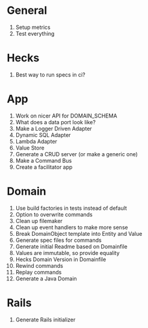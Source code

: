 # General
1. Setup metrics
1. Test everything

# Hecks
1. Best way to run specs in ci?

# App
1. Work on nicer API for DOMAIN_SCHEMA
1. What does a data port look like?
1. Make a Logger Driven Adapter
1. Dynamic SQL Adapter
1. Lambda Adapter
1. Value Store
1. Generate a CRUD server (or make a generic one)
1. Make a Command Bus
1. Create a facilitator app

# Domain
1. Use build factories in tests instead of default
1. Option to overwrite commands
1. Clean up filemaker
1. Clean up event handlers to make more sense
1. Break DomainObject template into Entity and Value
1. Generate spec files for commands
1. Generate initial Readme based on Domainfile
1. Values are immutable, so provide equality
1. Hecks Domain Version in Domainfile
1. Rewind commands
1. Replay commands
1. Generate a Java Domain

# Rails
1. Generate Rails initializer